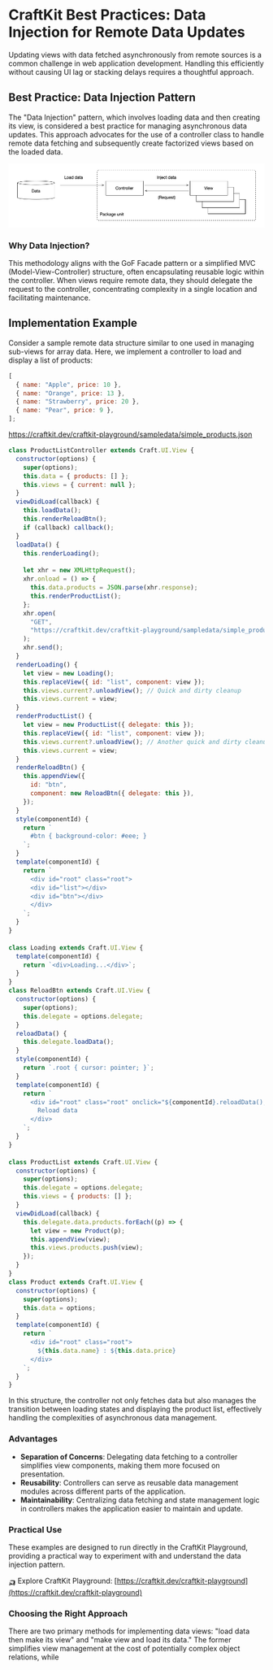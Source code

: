 # CraftKit Best Practices: Data Injection for Remote Data Updates

Updating views with data fetched asynchronously from remote sources is a common challenge in web application development. Handling this efficiently without causing UI lag or stacking delays requires a thoughtful approach.

## Best Practice: Data Injection Pattern

The "Data Injection" pattern, which involves loading data and then creating its view, is considered a best practice for managing asynchronous data updates. This approach advocates for the use of a controller class to handle remote data fetching and subsequently create factorized views based on the loaded data.

![data injection](./images/data_injection.png)

### Why Data Injection?

This methodology aligns with the GoF Facade pattern or a simplified MVC (Model-View-Controller) structure, often encapsulating reusable logic within the controller. When views require remote data, they should delegate the request to the controller, concentrating complexity in a single location and facilitating maintenance.

## Implementation Example

Consider a sample remote data structure similar to one used in managing sub-views for array data. Here, we implement a controller to load and display a list of products:

```javascript
[
  { name: "Apple", price: 10 },
  { name: "Orange", price: 13 },
  { name: "Strawberry", price: 20 },
  { name: "Pear", price: 9 },
];
```

https://craftkit.dev/craftkit-playground/sampledata/simple_products.json

```javascript
class ProductListController extends Craft.UI.View {
  constructor(options) {
    super(options);
    this.data = { products: [] };
    this.views = { current: null };
  }
  viewDidLoad(callback) {
    this.loadData();
    this.renderReloadBtn();
    if (callback) callback();
  }
  loadData() {
    this.renderLoading();

    let xhr = new XMLHttpRequest();
    xhr.onload = () => {
      this.data.products = JSON.parse(xhr.response);
      this.renderProductList();
    };
    xhr.open(
      "GET",
      "https://craftkit.dev/craftkit-playground/sampledata/simple_products.json"
    );
    xhr.send();
  }
  renderLoading() {
    let view = new Loading();
    this.replaceView({ id: "list", component: view });
    this.views.current?.unloadView(); // Quick and dirty cleanup
    this.views.current = view;
  }
  renderProductList() {
    let view = new ProductList({ delegate: this });
    this.replaceView({ id: "list", component: view });
    this.views.current?.unloadView(); // Another quick and dirty cleanup
    this.views.current = view;
  }
  renderReloadBtn() {
    this.appendView({
      id: "btn",
      component: new ReloadBtn({ delegate: this }),
    });
  }
  style(componentId) {
    return `
      #btn { background-color: #eee; }
    `;
  }
  template(componentId) {
    return `
      <div id="root" class="root">
      <div id="list"></div>
      <div id="btn"></div>
      </div>
    `;
  }
}

class Loading extends Craft.UI.View {
  template(componentId) {
    return `<div>Loading...</div>`;
  }
}
class ReloadBtn extends Craft.UI.View {
  constructor(options) {
    super(options);
    this.delegate = options.delegate;
  }
  reloadData() {
    this.delegate.loadData();
  }
  style(componentId) {
    return `.root { cursor: pointer; }`;
  }
  template(componentId) {
    return `
      <div id="root" class="root" onclick="${componentId}.reloadData();">
        Reload data
      </div>
    `;
  }
}

class ProductList extends Craft.UI.View {
  constructor(options) {
    super(options);
    this.delegate = options.delegate;
    this.views = { products: [] };
  }
  viewDidLoad(callback) {
    this.delegate.data.products.forEach((p) => {
      let view = new Product(p);
      this.appendView(view);
      this.views.products.push(view);
    });
  }
}
class Product extends Craft.UI.View {
  constructor(options) {
    super(options);
    this.data = options;
  }
  template(componentId) {
    return `
      <div id="root" class="root">
        ${this.data.name} : ${this.data.price}
      </div>
    `;
  }
}
```

In this structure, the controller not only fetches data but also manages the transition between loading states and displaying the product list, effectively handling the complexities of asynchronous data management.

### Advantages

- **Separation of Concerns**: Delegating data fetching to a controller simplifies view components, making them more focused on presentation.
- **Reusability**: Controllers can serve as reusable data management modules across different parts of the application.
- **Maintainability**: Centralizing data fetching and state management logic in controllers makes the application easier to maintain and update.

### Practical Use

These examples are designed to run directly in the CraftKit Playground, providing a practical way to experiment with and understand the data injection pattern.

🛺 Explore CraftKit Playground: [https://craftkit.dev/craftkit-playground](https://craftkit.dev/craftkit-playground)

### Choosing the Right Approach

There are two primary methods for implementing data views: "load data then make its view" and "make view and load its data." The former simplifies view management at the cost of potentially complex object relations, while
